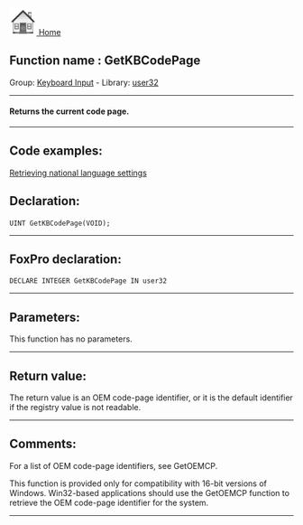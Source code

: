 [<img src="../../images/home.png"> Home ](https://github.com/VFPX/Win32API)  

## Function name : GetKBCodePage
Group: [Keyboard Input](../../functions_group.md#Keyboard_Input)  -  Library: [user32](../../libraries.md#user32)  
***  


#### Returns the current code page.
***  


## Code examples:
[Retrieving national language settings](../../samples/sample_077.md)  

## Declaration:
```foxpro  
UINT GetKBCodePage(VOID);  
```  
***  


## FoxPro declaration:
```foxpro  
DECLARE INTEGER GetKBCodePage IN user32  
```  
***  


## Parameters:
This function has no parameters.  
***  


## Return value:
The return value is an OEM code-page identifier, or it is the default identifier if the registry value is not readable.  
***  


## Comments:
For a list of OEM code-page identifiers, see GetOEMCP.   
  
This function is provided only for compatibility with 16-bit versions of Windows. Win32-based applications should use the GetOEMCP function to retrieve the OEM code-page identifier for the system.  
  
***  

